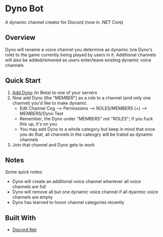 # Dyno Bot
A dynamic channel creator for Discord (now in .NET Core)

## Overview

Dyno will rename a voice channel you determine as dynamic (via Dyno's role) to the game currently being played by users in it. Additional channels will also be added/removed as users enter/leave existing dynamic voice channels

## Quick Start

1. [Add Dyno](https://discordapp.com/api/oauth2/authorize?client_id=379109864548335620&scope=bot&permissions=268435472) (in Beta) to one of your servers
2. Now add Dyno (the "MEMBER") as a role to a channel (and only one channel) you'd like to make dynamic
    * Edit Channel Cog --> Permissions --> ROLES/MEMBERS (+) --> MEMBERS/Dyno Test
    * Remember, the Dyno under "MEMBERS" not "ROLES"; if you fuck this up, it's on you
    * You may add Dyno to a whole category but keep in mind that once you do that, all channels in the cateogry will be trated as dynamic channels
3. Join that channel and Dyno gets to work

## Notes
Some quick notes:
* Dyno will create an additional voice channel whenever all voice channels are full
* Dyno will remove all but one dynamic voice channel if all dyanmic voice channels are empty
* Dyno has learned to honor channel categories recently

## Built With
* [Discord.Net](https://github.com/RogueException/Discord.Net)
